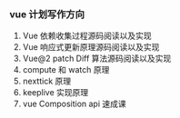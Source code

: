 ### vue 计划写作方向

1. Vue 依赖收集过程源码阅读以及实现
2. Vue 响应式更新原理源码阅读以及实现
3. Vue@2 patch Diff 算法源码阅读以及实现
4. compute 和 watch 原理
5. nexttick 原理
6. keeplive 实现原理
7. vue Composition api 速成课

